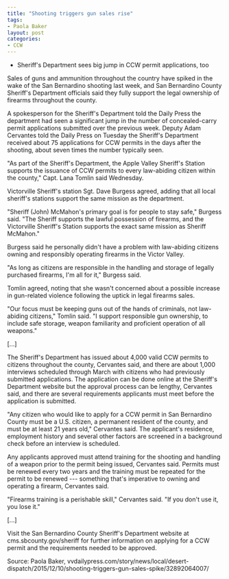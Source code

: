 ```yaml
---
title: "Shooting triggers gun sales rise"
tags:
- Paola Baker
layout: post
categories:
- CCW
---
```


- Sheriff's Department sees big jump in CCW permit applications, too

Sales of guns and ammunition throughout the country have spiked in the wake of the San Bernardino shooting last week, and San Bernardino County Sheriff's Department officials said they fully support the legal ownership of firearms throughout the county.

A spokesperson for the Sheriff's Department told the Daily Press the department had seen a significant jump in the number of concealed-carry permit applications submitted over the previous week. Deputy Adam Cervantes told the Daily Press on Tuesday the Sheriff's Department received about 75 applications for CCW permits in the days after the shooting, about seven times the number typically seen.

"As part of the Sheriff's Department, the Apple Valley Sheriff's Station supports the issuance of CCW permits to every law-abiding citizen within the county," Capt. Lana Tomlin said Wednesday.

Victorville Sheriff's station Sgt. Dave Burgess agreed, adding that all local sheriff's stations support the same mission as the department.

"Sheriff (John) McMahon's primary goal is for people to stay safe," Burgess said. "The Sheriff supports the lawful possession of firearms, and the Victorville Sheriff's Station supports the exact same mission as Sheriff McMahon."

Burgess said he personally didn't have a problem with law-abiding citizens owning and responsibly operating firearms in the Victor Valley.

"As long as citizens are responsible in the handling and storage of legally purchased firearms, I'm all for it," Burgess said.

Tomlin agreed, noting that she wasn't concerned about a possible increase in gun-related violence following the uptick in legal firearms sales.

"Our focus must be keeping guns out of the hands of criminals, not law-abiding citizens," Tomlin said. "I support responsible gun ownership, to include safe storage, weapon familiarity and proficient operation of all weapons."

\[...\]

The Sheriff's Department has issued about 4,000 valid CCW permits to citizens throughout the county, Cervantes said, and there are about 1,000 interviews scheduled through March with citizens who had previously submitted applications. The application can be done online at the Sheriff's Department website but the approval process can be lengthy, Cervantes said, and there are several requirements applicants must meet before the application is submitted.

"Any citizen who would like to apply for a CCW permit in San Bernardino County must be a U.S. citizen, a permanent resident of the county, and must be at least 21 years old," Cervantes said. The applicant's residence, employment history and several other factors are screened in a background check before an interview is scheduled.

Any applicants approved must attend training for the shooting and handling of a weapon prior to the permit being issued, Cervantes said. Permits must be renewed every two years and the training must be repeated for the permit to be renewed --- something that's imperative to owning and operating a firearm, Cervantes said.

"Firearms training is a perishable skill," Cervantes said. "If you don't use it, you lose it."

\[...\]

Visit the San Bernardino County Sheriff's Department website at cms.sbcounty.gov/sheriff for further information on applying for a CCW permit and the requirements needed to be approved.

Source: Paola Baker, vvdailypress.com/story/news/local/desert-dispatch/2015/12/10/shooting-triggers-gun-sales-spike/32892064007/

